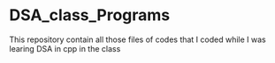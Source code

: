 # DSA_class_Programs
This repository contain all those files of codes that I coded while I was learing DSA in cpp in the class
